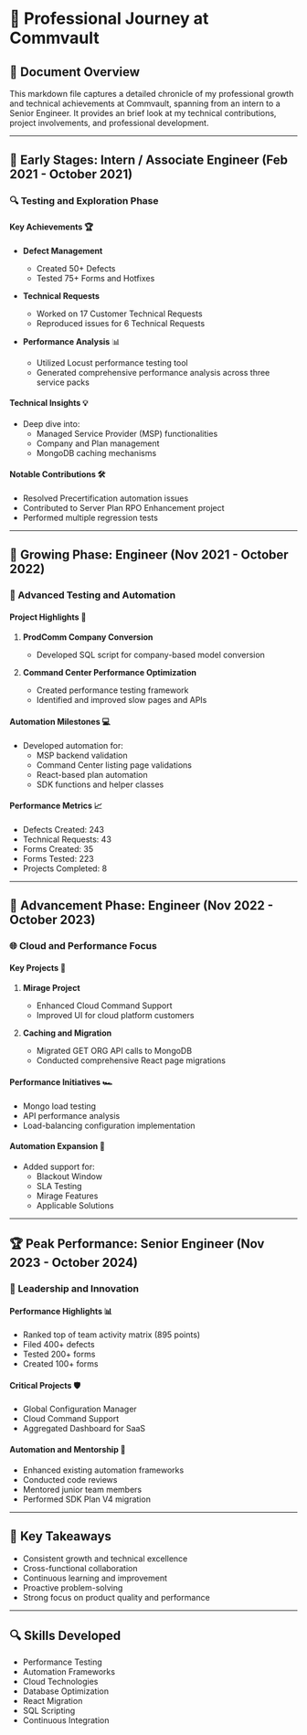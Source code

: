 # 🚀 Professional Journey at Commvault

## 📝 Document Overview
This markdown file captures a detailed chronicle of my professional growth and technical achievements at Commvault, spanning from an intern to a Senior Engineer. It provides an brief look at my technical contributions, project involvements, and professional development.

---

## 🌱 Early Stages: Intern / Associate Engineer (Feb 2021 - October 2021)
### 🔍 Testing and Exploration Phase

#### Key Achievements 🏆
- **Defect Management**
  - Created 50+ Defects
  - Tested 75+ Forms and Hotfixes

- **Technical Requests**
  - Worked on 17 Customer Technical Requests
  - Reproduced issues for 6 Technical Requests

- **Performance Analysis** 📊
  - Utilized Locust performance testing tool
  - Generated comprehensive performance analysis across three service packs

#### Technical Insights 💡
- Deep dive into:
  - Managed Service Provider (MSP) functionalities
  - Company and Plan management
  - MongoDB caching mechanisms

#### Notable Contributions 🛠️
- Resolved Precertification automation issues
- Contributed to Server Plan RPO Enhancement project
- Performed multiple regression tests

---

## 🚀 Growing Phase: Engineer (Nov 2021 - October 2022)
### 🔬 Advanced Testing and Automation

#### Project Highlights 🌟
1. **ProdComm Company Conversion**
   - Developed SQL script for company-based model conversion

2. **Command Center Performance Optimization**
   - Created performance testing framework
   - Identified and improved slow pages and APIs

#### Automation Milestones 💻
- Developed automation for:
  - MSP backend validation
  - Command Center listing page validations
  - React-based plan automation
  - SDK functions and helper classes

#### Performance Metrics 📈
- Defects Created: 243
- Technical Requests: 43
- Forms Created: 35
- Forms Tested: 223
- Projects Completed: 8

---

## 🔧 Advancement Phase: Engineer (Nov 2022 - October 2023)
### 🌐 Cloud and Performance Focus

#### Key Projects 🚀
1. **Mirage Project**
   - Enhanced Cloud Command Support
   - Improved UI for cloud platform customers

2. **Caching and Migration**
   - Migrated GET ORG API calls to MongoDB
   - Conducted comprehensive React page migrations

#### Performance Initiatives 🏎️
- Mongo load testing
- API performance analysis
- Load-balancing configuration implementation

#### Automation Expansion 🔬
- Added support for:
  - Blackout Window
  - SLA Testing
  - Mirage Features
  - Applicable Solutions

---

## 🏆 Peak Performance: Senior Engineer (Nov 2023 - October 2024)
### 🌈 Leadership and Innovation

#### Performance Highlights 📊
- Ranked top of team activity matrix (895 points)
- Filed 400+ defects
- Tested 200+ forms
- Created 100+ forms

#### Critical Projects 🛡️
- Global Configuration Manager
- Cloud Command Support
- Aggregated Dashboard for SaaS

#### Automation and Mentorship 👥
- Enhanced existing automation frameworks
- Conducted code reviews
- Mentored junior team members
- Performed SDK Plan V4 migration

---

## 🌟 Key Takeaways
- Consistent growth and technical excellence
- Cross-functional collaboration
- Continuous learning and improvement
- Proactive problem-solving
- Strong focus on product quality and performance

---

## 🔍 Skills Developed
- Performance Testing
- Automation Frameworks
- Cloud Technologies
- Database Optimization
- React Migration
- SQL Scripting
- Continuous Integration

